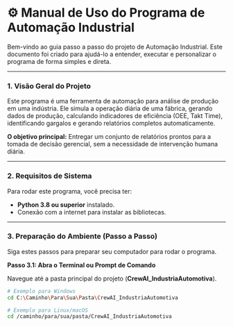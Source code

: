 # ⚙️ Manual de Uso do Programa de Automação Industrial

Bem-vindo ao guia passo a passo do projeto de Automação Industrial. Este documento foi criado para ajudá-lo a entender, executar e personalizar o programa de forma simples e direta.

---

### 1. Visão Geral do Projeto

Este programa é uma ferramenta de automação para análise de produção em uma indústria. Ele simula a operação diária de uma fábrica, gerando dados de produção, calculando indicadores de eficiência (OEE, Takt Time), identificando gargalos e gerando relatórios completos automaticamente.

**O objetivo principal:** Entregar um conjunto de relatórios prontos para a tomada de decisão gerencial, sem a necessidade de intervenção humana diária.

---

### 2. Requisitos de Sistema

Para rodar este programa, você precisa ter:

* **Python 3.8 ou superior** instalado.
* Conexão com a internet para instalar as bibliotecas.

---

### 3. Preparação do Ambiente (Passo a Passo)

Siga estes passos para preparar seu computador para rodar o programa.

**Passo 3.1: Abra o Terminal ou Prompt de Comando**

Navegue até a pasta principal do projeto (**CrewAI_IndustriaAutomotiva**).

```bash
# Exemplo para Windows
cd C:\Caminho\Para\Sua\Pasta\CrewAI_IndustriaAutomotiva

# Exemplo para Linux/macOS
cd /caminho/para/sua/pasta/CrewAI_IndustriaAutomotiva